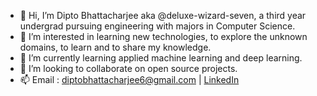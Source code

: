 - 👋 Hi, I’m Dipto Bhattacharjee aka @deluxe-wizard-seven, a third year undergrad pursuing engineering with majors in Computer Science.
- 👀 I’m interested in learning new technologies, to explore the unknown domains, to learn and to share my knowledge.
- 🌱 I’m currently learning applied machine learning and deep learning.
- 💞️ I’m looking to collaborate on open source projects.
- 📫 Email : diptobhattacharjee6@gmail.com | [LinkedIn](https://www.linkedin.com/in/dipto-bhattacharjee-160a10205/)
